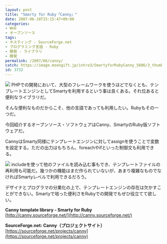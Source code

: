```yaml
---
layout: post
title: "Smarty for Ruby「Canny」"
date: 2007-06-18T15:15:47+09:00
categories:
- Web
- オープンソース
tags: 
- ホスティング - SourceForge.net
- プログラミング言語 - Ruby
- 開発 - ライブラリ
- 開発
permalink: /2007/06/canny/
catch: https://image.moongift.jp/intro3/SmartyforRubyCanny_5806/3_thumb.png
id: 3732
---
```

[![](https://image.moongift.jp/intro3/SmartyforRubyCanny_5806/2_thumb.png)](https://image.moongift.jp/intro3/SmartyforRubyCanny_5806/22.png) PHPでの開発において、大型のフレームワークを使うほどでなくとも、テンプレートエンジンとしてSmartyを利用するという事は良くある。それ位あると便利なライブラリだ。   
  
そんな便利なものだからこそ、他の言語であっても利用したい。Rubyもその一つだ。   
  
今回紹介するオープンソース・ソフトウェアはCanny、SmartyのRuby版ソフトウェアだ。   
  
<!--more-->  
  
CannyはSmarty同様にテンプレートエンジンに対してassignを使うことで変数を設定する。ただの出力はもちろん、foreachやifといった制御文も利用できる。   
  
[![](https://image.moongift.jp/intro3/SmartyforRubyCanny_5806/3_thumb.png)](https://image.moongift.jp/intro3/SmartyforRubyCanny_5806/32.png) includeを使って他のファイルを読み込む事もでき、テンプレートファイルの再利用も可能だ。幾つかの機能はまだ作られていないが、あまり複雑なものでなければSmartyレベルで利用できるだろう。   
  
デザイナとプログラマの分業化の上で、テンプレートエンジンの存在は欠かすことができない。Smartyで培った便利さをRubyでの開発でもぜひ役立てて欲しい。   
  
**Canny template library - Smarty for Ruby**  
[http://canny.sourceforge.net/](http://canny.sourceforge.net/)  
  
**SourceForge.net: Canny（プロジェクトサイト）**  
[https://sourceforge.net/projects/canny](https://sourceforge.net/projects/canny)
